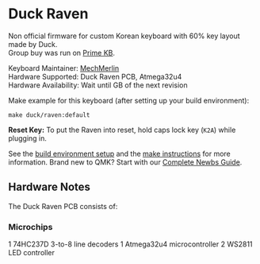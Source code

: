 # Duck Raven

Non official firmware for custom Korean keyboard with 60% key layout made by Duck.  
Group buy was run on [Prime KB](https://www.primekb.com/products/duck-raven-sidewinder).

Keyboard Maintainer: [MechMerlin](https://github.com/mechmerlin)  
Hardware Supported: Duck Raven PCB, Atmega32u4  
Hardware Availability: Wait until GB of the next revision

Make example for this keyboard (after setting up your build environment):

    make duck/raven:default

**Reset Key:** To put the Raven into reset, hold caps lock key (`K2A`) while plugging in. 

See the [build environment setup](https://docs.qmk.fm/#/getting_started_build_tools) and the [make instructions](https://docs.qmk.fm/#/getting_started_make_guide) for more information. Brand new to QMK? Start with our [Complete Newbs Guide](https://docs.qmk.fm/#/newbs).

## Hardware Notes

The Duck Raven PCB consists of:

### Microchips
1 74HC237D 3-to-8 line decoders
1 Atmega32u4 microcontroller
2 WS2811 LED controller
